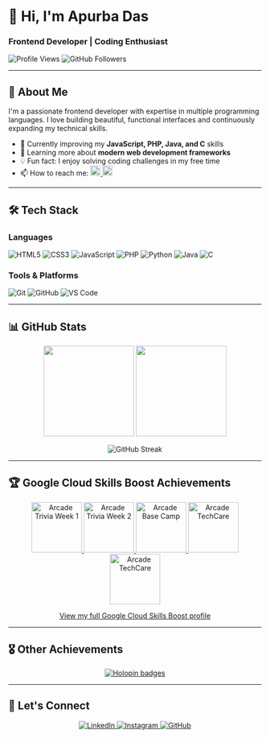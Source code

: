 # 👋 Hi, I'm Apurba Das

### Frontend Developer | Coding Enthusiast

![Profile Views](https://komarev.com/ghpvc/?username=Apurba2509&label=Profile%20views&color=0e75b6&style=flat)
![GitHub Followers](https://img.shields.io/github/followers/Apurba2509?style=social)

---

## 🚀 About Me

I'm a passionate frontend developer with expertise in multiple programming languages. I love building beautiful, functional interfaces and continuously expanding my technical skills.

- 🔭 Currently improving my **JavaScript, PHP, Java, and C** skills
- 🌱 Learning more about **modern web development frameworks**
- 💡 Fun fact: I enjoy solving coding challenges in my free time
- 📫 How to reach me: 
  <a href="https://www.linkedin.com/in/apurbadas2509/">
    <img src="https://img.shields.io/badge/LinkedIn-0077B5?style=for-the-badge&logo=linkedin&logoColor=white" alt="LinkedIn" height="20"/>
  </a>
  <a href="https://www.instagram.com/___apurbax___/">
    <img src="https://img.shields.io/badge/Instagram-E4405F?style=for-the-badge&logo=instagram&logoColor=white" alt="Instagram" height="20"/>
  </a>

---

## 🛠 Tech Stack

### Languages

![HTML5](https://img.shields.io/badge/HTML5-E34F26?style=for-the-badge&logo=html5&logoColor=white)
![CSS3](https://img.shields.io/badge/CSS3-1572B6?style=for-the-badge&logo=css3&logoColor=white)
![JavaScript](https://img.shields.io/badge/JavaScript-F7DF1E?style=for-the-badge&logo=javascript&logoColor=black)
![PHP](https://img.shields.io/badge/PHP-777BB4?style=for-the-badge&logo=php&logoColor=white)
![Python](https://img.shields.io/badge/Python-3776AB?style=for-the-badge&logo=python&logoColor=white)
![Java](https://img.shields.io/badge/Java-007396?style=for-the-badge&logo=java&logoColor=white)
![C](https://img.shields.io/badge/C-A8B9CC?style=for-the-badge&logo=c&logoColor=white)

### Tools & Platforms

![Git](https://img.shields.io/badge/Git-F05032?style=for-the-badge&logo=git&logoColor=white)
![GitHub](https://img.shields.io/badge/GitHub-181717?style=for-the-badge&logo=github&logoColor=white)
![VS Code](https://img.shields.io/badge/VS_Code-007ACC?style=for-the-badge&logo=visual-studio-code&logoColor=white)

---

## 📊 GitHub Stats

<p align="center">
  <img height="180em" src="https://github-readme-stats.vercel.app/api?username=Apurba2509&show_icons=true&theme=radical&include_all_commits=true&count_private=true"/>
  <img height="180em" src="https://github-readme-stats.vercel.app/api/top-langs/?username=Apurba2509&layout=compact&langs_count=8&theme=radical"/>
</p>

<p align="center">
  <img src="https://github-readme-streak-stats.herokuapp.com/?user=Apurba2509&theme=radical" alt="GitHub Streak"/>
</p>

---

## 🏆 Google Cloud Skills Boost Achievements

<p align="center">
  <a href="https://www.cloudskillsboost.google/public_profiles/14b35de8-1adb-48a8-9592-8e5413224799/badges/14534278">
    <img src="https://cdn.qwiklabs.com/vukJ4zjiASC97e3881VJMyXYdYzvhuqFiTA2FcS9HyE%3D" width="100" alt="Arcade Trivia Week 1"/>
  </a>
  <a href="https://www.cloudskillsboost.google/public_profiles/14b35de8-1adb-48a8-9592-8e5413224799/badges/14758451">
    <img src="https://cdn.qwiklabs.com/GCiiVx8Cy4UjqMk96YY7X6Xq5YaOsFooB9LrTwMr5Rg%3D" width="100" alt="Arcade Trivia Week 2"/>
  </a>
  <a href="https://www.cloudskillsboost.google/public_profiles/14b35de8-1adb-48a8-9592-8e5413224799/badges/14747924">
    <img src="https://cdn.qwiklabs.com/85FpQtPYWKDKFniw6HSrg50FZaqIvN498EjVAo5vhrg%3D" width="100" alt="Arcade Base Camp"/>
  </a>
  <a href="https://www.cloudskillsboost.google/public_profiles/14b35de8-1adb-48a8-9592-8e5413224799/badges/14765263">
    <img src="https://cdn.qwiklabs.com/CJp5LbDWkI%2BxZTaXN9dzCKg4xelVlAUPCy%2Fuf9iA%2Bsg%3D" width="100" alt="Arcade TechCare"/>
  </a>
  <a href="https://www.cloudskillsboost.google/public_profiles/14b35de8-1adb-48a8-9592-8e5413224799/badges/14778035">
    <img src="https://cdn.qwiklabs.com/QLm5UMK7jFEewYrSGXFn2Rbifm1c7XNh9JLEAiXDizU%3D" width="100" alt="Arcade TechCare"/>
  </a>
</p>

<p align="center">
  <a href="https://www.cloudskillsboost.google/public_profiles/14b35de8-1adb-48a8-9592-8e5413224799">
    View my full Google Cloud Skills Boost profile
  </a>
</p>

---

## 🎖 Other Achievements

<p align="center">
  <a href="https://holopin.io/@apurba2509">
    <img src="https://holopin.me/apurba2509" alt="Holopin badges"/>
  </a>
</p>

---

## 🤝 Let's Connect

<p align="center">
  <a href="https://www.linkedin.com/in/apurbadas2509/">
    <img src="https://img.shields.io/badge/LinkedIn-0077B5?style=for-the-badge&logo=linkedin&logoColor=white" alt="LinkedIn"/>
  </a>
  <a href="https://www.instagram.com/___apurbax___/">
    <img src="https://img.shields.io/badge/Instagram-E4405F?style=for-the-badge&logo=instagram&logoColor=white" alt="Instagram"/>
  </a>
  <a href="https://github.com/Apurba2509">
    <img src="https://img.shields.io/badge/GitHub-100000?style=for-the-badge&logo=github&logoColor=white" alt="GitHub"/>
  </a>
</p>
